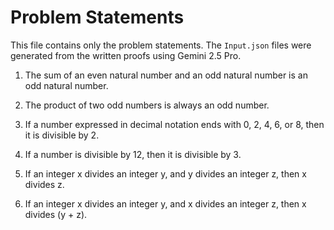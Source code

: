 # Problem Statements

This file contains only the problem statements.
The `Input.json` files were generated from the written proofs using Gemini 2.5 Pro.

1. The sum of an even natural number and an odd natural number is an odd natural number.

2. The product of two odd numbers is always an odd number.

3. If a number expressed in decimal notation ends with 0, 2, 4, 6, or 8, then it is divisible by 2.

4. If a number is divisible by 12, then it is divisible by 3.

5. If an integer x divides an integer y, and y divides an integer z, then x divides z.

6. If an integer x divides an integer y, and x divides an integer z, then x divides (y + z).